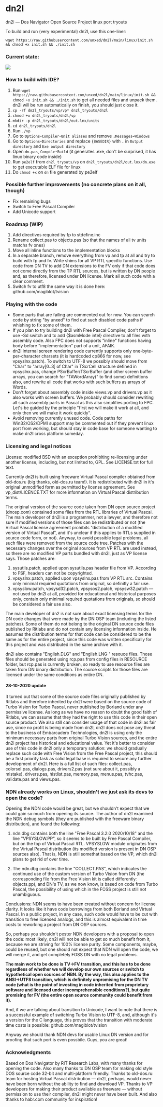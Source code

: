 # dn2l
dn2l — Dos Navigator Open Source Project linux port tryouts

To build and run (very experimental) dn2l, use this one-liner:
```
wget https://raw.githubusercontent.com/unxed/dn2l/main/linux/init.sh && chmod +x init.sh && ./init.sh
```

### Current state:
![](https://user-images.githubusercontent.com/1151423/97242979-4c113a80-1806-11eb-8b8a-b3419a738b48.png)

### How to build with IDE?

1. Run `wget https://raw.githubusercontent.com/unxed/dn2l/main/linux/init.sh && chmod +x init.sh && ./init.sh` to get all needed files and unpack them. dn2l will be run automatically on finish, you should just close it.
2. `cp -rf dn2l_tryouts/vp/vp* dn2l_tryouts/dn2l`
3. `chmod +x dn2l_tryouts/dn2l/vp`
4. `mkdir -p dn2l_tryouts/dn2l/out.lnx/units`
5. `cd dn2l_tryouts/dn2l`
6. Run `./vp`
7. Go to `Options`-`Compiler`-`Unit aliases` and remove `;Messages=Windows`
8. Go to `Options`-`Directories` and replace `{BASEDIR}` with `.` in `Output directory` and `Exe output directory`
9. Open `dn.pas`, `Compile`-`Build` (it generates .exe, don't be surprised, it has linux binary code inside)
10. Run `pe2elf` from `dn2l_tryouts/vp` on `dn2l_tryouts/dn2l/out.lnx/dn.exe` to get executable ELF file for linux
11. Do `chmod +x` on `dn` file generated by pe2elf

### Possible further improvements (no concrete plans on it all, though)

- Fix remaining bugs
- Switch to Free Pascal Compiler
- Add Unicode support

### Roadmap (WIP)

1) Add directives required by fp to stdefine.inc
2) Rename collect.pas to objects.pas (so that the names of all tv units matchs fv ones)
3) Move all inline functions to the implementation blocks
4) In a separate branch, remove everything from vp and tp at all and try to build with fp and fv. Write shims for all VP RTL specific functions. Use code from DN TV to add DN extensions to the FV only if that code does not come directly from the TP RTL sources, but is written by DN people and, as therefore, licensed under DN license. Mark all such code with a clear comment.
5) Switch fv to utf8 the same way it is done here: github.com/magiblot/tvision

### Playing with the code

- Some parts that are failing are commented out for now. You can search code by string "by unxed" to find out such disabled code paths if whishing to fix some of them.
- If you plan to try building dn2l with Free Pascal Compiler, don't forget to use -Sd switch and to add {$asmMode intel} directive to all files with assembly code. Also FPC does not supports "inline" functions having body before "implementation" part of a unit, AFAIK.
- dn2l internal screen rendering code currently supports only one-byte-per-character charsets (it is hardcoded cp866 for now, see vpsyslnx.patch). To switch to UTF-8 we possibly should move from "Char" to "array[0..3] of Char" in TScrCell structure defined in vpsyslnx.pas, change PScrBuffer/TScrBuffer (and other screen buffer arrays, you can search for "TAWordArray(" to find some) definitions also, and rewrite all code that works with such buffers as arrays of Words.
- Don't forget about assembly code inside views.vp and drivers.vp as it also works with screen buffers. We probably should consider rewriting all such assembly parts in Pascal as this also simplifies porting to FPC. Let's be guided by the principle "first we will make it work at all, and only then we will make it work quickly".
- Avoid removing currently unused code. Code paths for Win32/OS2/DPMI support may be commented out if they prevent linux port from working, but should stay in code base for someone wanting to make dn2l cross platform someday.

### Licensing and legal notices

License: modified BSD with an exception prohibiting re-licensing under another license, including, but not limited to, GPL. See LICENSE.txt for full text.

Currently dn2l is built using freeware Virtual Pascal compiler obtained from old-dos.ru (big thanks, old-dos.ru team!). It is redistributed with dn2l in it's original unmodified form as permitted by license agreement. See vp_dist/LICENCE.TXT for more information on Virtual Pascal distribution terms.

The original version of the source code taken from DN open source project (dnosp.com) contained some files from the RTL libraries of Virtual Pascal. The main developer of dn2l is a programmer, not a lawyer, and therefore not sure if modified versions of those files can be redistributed or not (the Virtual Pascal license agreement prohibits "distribution of a modified version of Virtual Pascal", and it's unclear if this applies to RTLs supplied in source code form, or not). Anyway, to avoid possible legal problems, all such files were removed from the source code tree. Patches with the necessary changes over the original sources from VP RTL are used instead, so there are no modified VP parts bundled with dn2l, just as VP license says. Those patches are:
1) sysutils.patch, applied upon sysutils.pas header file from VP. According to FSF, headers can not be copyrighted.
2) vpsyslnx.patch, applied upon vpsyslnx.pas from VP RTL src. Contains only minimal required quotations from original, so definitly a fair use.
3) vpsyslow.patch, vpsysd32.patch, vpsysos2.patch, vpsysw32.patch — not used by dn2l at all, provided for educational and historical purposes only, contain only minimal required quotations from originals, so should be considered a fair use also.

The main developer of dn2 is not sure about exact licensing terms for the DN code changes that were made by the DN OSP team (including the listed patches). Some of them do not belong to the original DN source code files published by Ritlabs and do not contain any licensing information inside. He assumes the distribution terms for that code can be considered to be the same as for the entire project, since this code was written specifically for this project and was distributed in the same archive with it.

dn2l also contains "English.DLG" and "English.LNG " resouce files. Those files should be generated using rcp.pas from config files in RESOURCE folder, but rcp.pas is currently broken, so ready to use resource files are taken from DN binary distribution. The source scripts for those files are licensed under the same conditions as entire DN.

#### 28-10-2020 update

It turned out that some of the source code files originally published by Ritlabs and therefore inherited by dn2l were based on the source code of Turbo Vision for Turbo Pascal, never published by Borland under any permissive license. As long as we have no reason to doubt the good faith of Ritlabs, we can assume that they had the right to use this code in their open source product. We also still can consider usage of that code in dn2l as fair use, since no profit is being made from dn2l, dn2l does not pose any threat to the business of Embarcadero Technologies, dn2l is using only the minimum necessary parts from original Turbo Vision sources, and the entire dn2l project has historical and educational value. Yet it's better to consider use of this code in dn2l only a temporary solution: we should gradually replace such code with Free Vision from the Free Pascal project, this should be a first priority task as solid legal base is required to secure any further development of dn2l. Here is a full list of such files: collect.pas, colorsel.pas, dialogs.pas, drivers2.pas (not sure about it, possibly a mistake), drivers.pas, histlist.pas, memory.pas, menus.pas, tvhc.pas, validate.pas and views.pas.

### NDN already works on Linux, shouldn't we just ask its devs to open the code?

Opening the NDN code would be great, but we shouldn't expect that we could gain so much from opening its source. The author of dn2l examined the NDN debug symbols (they are published with the freeware binary distribution), and found the following:

1) ndn.dbg contains both the line "Free Pascal 3.2.0 2020/10/18" and the line "VPSYSLOW.PP", so it seems to be built by Free Pascal Compiler, but on the top of Virtual Pascal RTL. VPSYSLOW module originates from the Virtual Pascal distribution (its modified version is present in DN OSP sources also). That is, NDN is still somethat based on the VP, which dn2l plans to get rid of over time.

2) The ndn.dbg contains the line "COLLECT.PAS", which indicates the continued use of the custom version of Turbo Vision from DN (the corresponding file from the Free Vision kit is called differently: objects.pp), and DN's TV, as we now know, is based on code from Turbo Pascal, the possibility of using which in the FOSS project is still not unambiguous.

Conclusions: NDN seems to have been created without concern for license clarity. It looks like it have code borrowings from both Borland and Virtual Pascal. In a public project, in any case, such code would have to be cut with transition to free licensed analogs, and this is almost equivalent in time costs to reworking a project from DN OSP sources.

So, perhaps you shouldn't pester NDN developers with a proposal to open the code: most likely, dn2l will not be able to get so much benefit from it, because we are striving for 100% license purity. Some components, maybe, could be reused, but one should not expect that NDN will open the code, we will merge it, and get completely FOSS DN with no legal problems.

**The main work to be done is TV->FV transition, and this has to be done regardless of whether we will develop our own sources or switch to hypothetical open sources of NBN. By the way, this also applies to the ANSI->UTF8 transition, which is definitely unpromising for the DN TV code (what is the point of investing in code inherited from proprietary software and licensed under incomprehensible conditions?), but quite promising for FV (the entire open source community could benefit from it).**

And, if we are talking about transition to Unicode, I want to note that there is a successful example of switching Turbo Vision to UTF-8, and, although it's a version for the C language, this proves that the transition with moderate time costs is possible: github.com/magiblot/tvision

Anyway we should thank NDN devs for usable Linux DN version and for proofing that such port is even possbile. Guys, you are great!

### Acknowledgments

Based on Dos Navigator by RIT Research Labs, with many thanks for opening the code. Also many thanks to DN OSP team for making old style DOS source code 32-bit and multi-platform friendly. Thanks to old-dos.ru team for hosting Virtual Pascal distribution — dn2l, perhaps, would never have been born without the ability to find and download VP. Thanks to VP developers for making their product available as freeware — without permission to use their compiler, dn2l might never have been built. And also thanks to habr.com community for inspiration!
